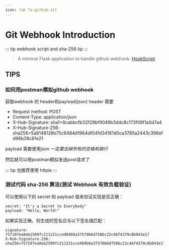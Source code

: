 ```yaml
---
icon: fab fa-github-alt
---
```


# Git Webhook Introduction

::: tip
webhook script and sha-256 tip
:::


> A minimal Flask application to handle github webhook.
> [HookScript](https://github.com/gaoming714/HookScript)

## TIPS

### 如何用postman模拟github webhook

获取webhook 的 header和payload(json)
header 需要 
- Request method: POST
- Content-Type: application/json
- X-Hub-Signature: sha1=8cabbcfb32f29bf9049b3ddc8c173f09f1a0d7a4
- X-Hub-Signature-256: sha256=5a8148126b75c6484d1964df04fd34161d0ca3785a2443c396efd96b38c81e21

payload 需要使用json *一定要去掉所有的空格和换行*

然后就可以用postman模拟发送post请求了

::: tip
也推荐使用 httpie
:::

### 测试代码 sha-256 算法(测试 Webhook 有效负载验证)

可以使用以下的 secret 和 payload 值来验证实现是否正确：

```
secret: "It's a Secret to Everybody"
payload: "Hello, World!"
```

如果实现正确，则生成的签名应与以下签名值匹配：

```
signature: 757107ea0eb2509fc211221cce984b8a37570b6d7586c22c46f4379c8b043e17
X-Hub-Signature-256: sha256=757107ea0eb2509fc211221cce984b8a37570b6d7586c22c46f4379c8b043e17
```
